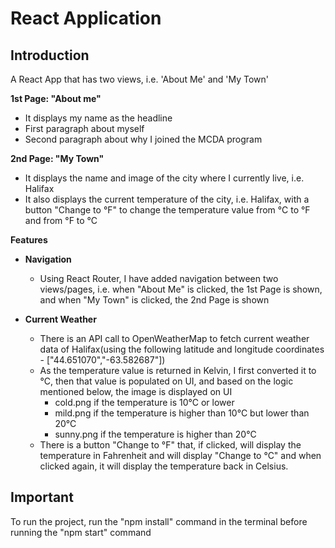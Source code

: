 # React Application

## Introduction
A React App that has two views, i.e. 'About Me' and 'My Town'

**1st Page: "About me"**    
- It displays my name as the headline
- First paragraph about myself
- Second paragraph about why I joined the MCDA program

**2nd Page: "My Town"**
- It displays the name and image of the city where I currently live, i.e. Halifax
- It also displays the current temperature of the city, i.e. Halifax, with a button "Change to °F" to change the temperature value from °C to °F and from °F to °C 

**Features**
- **Navigation**
    - Using React Router, I have added navigation between two views/pages, i.e. when "About Me" is clicked, the 1st Page is shown, and when "My Town" is clicked, the 2nd Page is shown
  
- **Current Weather**
    - There is an API call to OpenWeatherMap to fetch current weather data of Halifax(using the following latitude and longitude coordinates - ["44.651070","-63.582687"])
    - As the temperature value is returned in Kelvin, I first converted it to °C, then that value is populated on UI, and based on the logic mentioned below, the image is displayed on UI
        - cold.png if the temperature is 10°C or lower
        - mild.png if the temperature is higher than 10°C  but lower than 20°C
        - sunny.png if the temperature is higher than 20°C
    - There is a button "Change to °F" that, if clicked, will display the temperature in Fahrenheit and will display "Change to °C" and when clicked again, it will display the temperature back in Celsius.

## Important 
To run the project, run the "npm install" command in the terminal before running the "npm start" command
